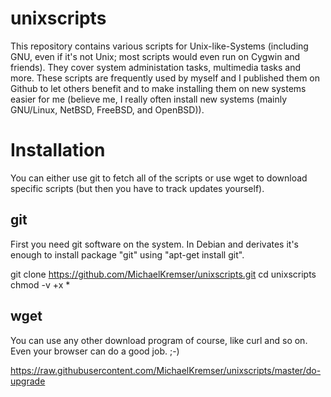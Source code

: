# unixscripts

This repository contains various scripts for Unix-like-Systems (including GNU, even if it's not Unix; most scripts would even run on Cygwin and friends). They cover system administation tasks, multimedia tasks and more. These scripts are frequently used by myself and I published them on Github to let others benefit and to make installing them on new systems easier for me (believe me, I really often install new systems (mainly GNU/Linux, NetBSD, FreeBSD, and OpenBSD)).

# Installation #

You can either use git to fetch all of the scripts or use wget to download specific scripts (but then you have to track updates yourself).

## git ##

First you need git software on the system. In Debian and derivates it's enough to install package "git" using "apt-get install git".

git clone https://github.com/MichaelKremser/unixscripts.git
cd unixscripts
chmod -v +x *

## wget ##

You can use any other download program of course, like curl and so on. Even your browser can do a good job. ;-)

https://raw.githubusercontent.com/MichaelKremser/unixscripts/master/do-upgrade
